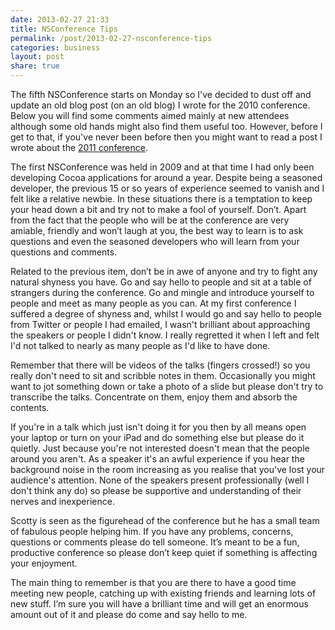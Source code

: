 ```yaml
---
date: 2013-02-27 21:33
title: NSConference Tips
permalink: /post/2013-02-27-nsconference-tips
categories: business
layout: post
share: true
---
```


The fifth NSConference starts on Monday so I've decided to dust off and update an old blog post (on an old blog) I wrote for the 2010 conference. Below you will find some comments aimed mainly at new attendees although some old hands might also find them useful too. However, before I get to that, if you've never been before then you might want to read a post I wrote about the [2011 conference](http://swwritings.com/post/2011-03-23-nsconference-2011).

The first NSConference was held in 2009 and at that time I had only been developing Cocoa applications for around a year. Despite being a seasoned developer, the previous 15 or so years of experience seemed to vanish and I felt like a relative newbie. In these situations there is a temptation to keep your head down a bit and try not to make a fool of yourself. Don’t. Apart from the fact that the people who will be at the conference are very amiable, friendly and won’t laugh at you, the best way to learn is to ask questions and even the seasoned developers who will learn from your questions and comments.

Related to the previous item, don’t be in awe of anyone and try to fight any natural shyness you have. Go and say hello to people and sit at a table of strangers during the conference. Go and mingle and introduce yourself to people and meet as many people as you can. At my first conference I suffered a degree of shyness and, whilst I would go and say hello to people from Twitter or people I had emailed, I wasn't brilliant about approaching the speakers or people I didn't know. I really regretted it when I left and felt I'd not talked to nearly as many people as I'd like to have done.

Remember that there will be videos of the talks (fingers crossed!) so you really don't need to sit and scribble notes in them. Occasionally you might want to jot something down or take a photo of a slide but please don't try to transcribe the talks. Concentrate on them, enjoy them and absorb the contents.

If you're in a talk which just isn't doing it for you then by all means open your laptop or turn on your iPad and do something else but please do it quietly. Just because you're not interested doesn't mean that the people around you aren't. As a speaker it's an awful experience if you hear the background noise in the room increasing as you realise that you've lost your audience's attention. None of the speakers present professionally (well I don't think any do) so please be supportive and understanding of their nerves and inexperience.

Scotty is seen as the figurehead of the conference but he has a small team of fabulous people helping him. If you have any problems, concerns, questions or comments please do tell someone. It’s meant to be a fun, productive conference so please don’t keep quiet if something is affecting your enjoyment.

The main thing to remember is that you are there to have a good time meeting new people, catching up with existing friends and learning lots of new stuff. I’m sure you will have a brilliant time and will get an enormous amount out of it and please do come and say hello to me.
